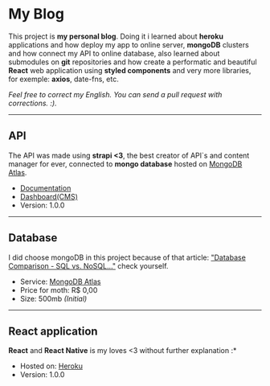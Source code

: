# My Blog
This project is **my personal blog**. Doing it i learned about **heroku** applications and how deploy my app to online server, **mongoDB** clusters and how connect my API to online database, also learned about submodules on **git** repositories and how create a performatic and beautiful **React** web application using **styled components** and very more libraries, for exemple: **axios**, date-fns, etc. 

*Feel free to correct my English. You can send a pull request with corrections. :).*

---

## API
The API was made using **strapi <3**, the best creator of API`s and content manager for ever, connected to **mongo database** hosted on [MongoDB Atlas](https://www.mongodb.com/cloud/atlas).

- [Documentation](https://infinite-lake-82033.herokuapp.com/documentation/v1.0.0)
- [Dashboard(CMS)](https://infinite-lake-82033.herokuapp.com/)
- Version: 1.0.0

---

## Database
I did choose mongoDB in this project because of that article: ["Database Comparison - SQL vs. NoSQL..."](https://medium.com/profil-software-blog/database-compare-sql-vs-nosql-mysql-vs-postgresql-vs-redis-vs-mongodb-3da5f41c31b5) check yourself.

- Service: [MongoDB Atlas](https://www.mongodb.com/cloud/atlas)
- Price for moth: R$ 0,00
- Size: 500mb *(Initial)*

---

## React application
**React** and **React Native** is my loves <3 without further explanation :*

- Hosted on: [Heroku](https://herolu.com)
- Version: 1.0.0